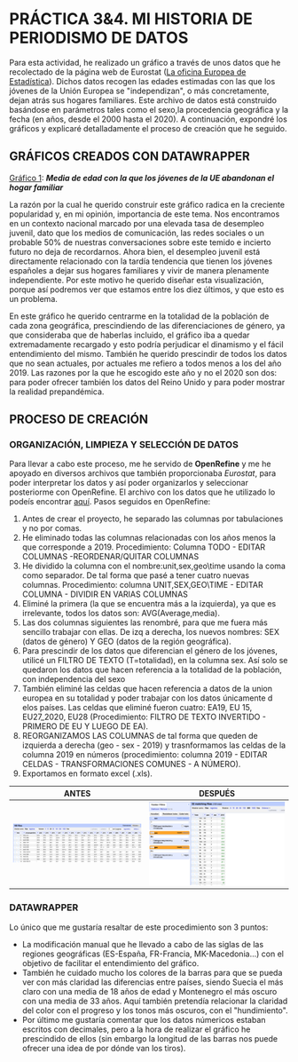 # PRÁCTICA 3&4. MI HISTORIA DE PERIODISMO DE DATOS
Para esta actividad, he realizado un gráfico a través de unos datos que he recolectado de la página web de Eurostat ([La oficina Europea de Estadística](https://ec.europa.eu/eurostat)). Dichos datos recogen las edades estimadas con las que los jóvenes de la Unión Europea se "independizan", o más concretamente, dejan atrás sus hogares familiares. Este archivo de datos está construido basándose en parámetros tales como el sexo,la procedencia geográfica y la fecha (en años, desde el 2000 hasta el 2020). A continuación, expondré los gráficos y explicaré detalladamente el proceso de creación que he seguido. 
## GRÁFICOS CREADOS CON DATAWRAPPER
[Gráfico 1](https://github.com/vifuertesg/uc3m-periodismo-datos/blob/main/Img/Gra%CC%81fico%20UE.png): ***Media de edad con la que los jóvenes de la UE abandonan el hogar familiar***

La razón por la cual he querido construir este gráfico radica en la creciente popularidad y, en mi opinión, importancia de este tema. Nos encontramos en un contexto nacional marcado por una elevada tasa de desempleo juvenil, dato que los medios de comunicación, las redes sociales o un probable 50% de nuestras conversaciones sobre este temido e incierto futuro no deja de recordarnos. Ahora bien, el desempleo juvenil está directamente relacionado con la tardía tendencia que tienen los jóvenes españoles a dejar sus hogares familiares y vivir de manera plenamente independiente. Por este motivo he querido diseñar esta visualización, porque así podremos ver que estamos entre los diez últimos, y que esto es un problema. 

En este gráfico he querido centrarme en la totalidad de la población de cada zona geográfica, prescindiendo de las diferenciaciones de género, ya que consideraba que de haberlas incluido, el gráfico iba a quedar extremadamente recargado y esto podría perjudicar el dinamismo y el fácil entendimiento del mismo. También he querido prescindir de todos los datos que no sean actuales, por actuales me refiero a todos menos a los del año 2019. Las razones por la que he escogido este año y no el 2020 son dos: para poder ofrecer también los datos del Reino Unido y para poder mostrar la realidad prepandémica.

## PROCESO DE CREACIÓN
### ORGANIZACIÓN, LIMPIEZA Y SELECCIÓN DE DATOS
Para llevar a cabo este proceso, me he servido de **OpenRefine** y me he apoyado en diversos archivos que también proporcionaba *Eurostat*, para poder interpretar los datos y así poder organizarlos y seleccionar posteriorme con OpenRefine. El archivo con los datos que he utilizado lo podeís encontrar [aquí](https://github.com/vifuertesg/uc3m-periodismo-datos/tree/main/data). Pasos seguidos en OpenRefine:
1) Antes de crear el proyecto, he separado las columnas por tabulaciones y no por comas. 
2) He eliminado todas las columnas relacionadas con los años menos la que corresponde a 2019. Procedimiento: Columna TODO - EDITAR COLUMNAS -REORDENAR/QUITAR COLUMNAS
3) He dividido la columna con el nombre:unit,sex,geo\time usando la coma como separador. De tal forma que pasé a tener cuatro nuevas columnas. Procedimiento: columna UNIT,SEX,GEO\TIME - EDITAR COLUMNA - DIVIDIR EN VARIAS COLUMNAS
4) Eliminé la primera (la que se encuentra más a la izquierda), ya que es irrelevante, todos los datos son: AVG(Average,media).
5) Las dos columnas siguientes las renombré, para que me fuera más sencillo trabajar con ellas. De izq a derecha, los nuevos nombres: SEX (datos de género) Y GEO (datos de la región geográfica).
6) Para prescindir de los datos que diferencian el género de los jóvenes, utilicé un FILTRO DE TEXTO (T=totalidad), en la columna sex. Así solo se quedaron los datos que hacen referencia a la totalidad de la población, con independencia del sexo
7) También eliminé las celdas que hacen referencia a datos de la union europea en su totalidad y poder trabajar con los datos únicamente d elos países. Las celdas que eliminé fueron cuatro: EA19, EU 15, EU27_2020, EU28 (Procedimiento: FILTRO DE TEXTO INVERTIDO - PRIMERO DE EU Y LUEGO DE EA).
8) REORGANIZAMOS LAS COLUMNAS de tal forma que queden de izquierda a derecha (geo - sex - 2019) y trasnformamos las celdas de la columna 2019 en números (procedimiento: columna 2019 - EDITAR CELDAS - TRANSFORMACIONES COMUNES - A NÚMERO).
9) Exportamos en formato excel (.xls).


| **ANTES** | **DESPUÉS** |
| ------------- | ------------- |
| ![ant](https://github.com/vifuertesg/uc3m-periodismo-datos/blob/main/Img/ANTES.png)  | ![desp](https://github.com/vifuertesg/uc3m-periodismo-datos/blob/main/Img/DESPUE%CC%81S.png)  |


### DATAWRAPPER
Lo único que me gustaría resaltar de este procedimiento son 3 puntos: 
- La modificación manual que he llevado a cabo de las siglas de las regiones geográficas (ES-España, FR-Francia, MK-Macedonia...) con el objetivo de facilitar el entendimiento del gráfico. 
- También he cuidado mucho los colores de la barras para que se pueda ver con más claridad las diferencias entre países, siendo Suecia el más claro con una media de 18 años de edad y Montenegro el más oscuro con una media de 33 años. Aquí también pretendía relacionar la claridad del color con el progreso y los tonos más oscuros, con el "hundimiento". 
- Por último me gustaría comentar que los datos númericos estaban escritos con decimales, pero a la hora de realizar el gráfico he prescindido de ellos (sin embargo la longitud de las barras nos puede ofrecer una idea de por dónde van los tiros).
